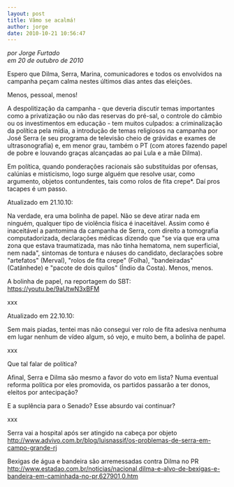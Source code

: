 ```yaml
---
layout: post
title: Vâmo se acalmá!
author: jorge
date: 2010-10-21 10:56:47
---
```

*por Jorge Furtado*\
*em 20 de outubro de 2010*

Espero que Dilma, Serra, Marina, comunicadores e todos os envolvidos na campanha peçam calma nestes últimos dias antes das eleições.

Menos, pessoal, menos!

A despolitização da campanha - que deveria discutir temas importantes como a privatização ou não das reservas do pré-sal, o controle do câmbio ou os investimentos em educação - tem muitos culpados: a criminalização da política pela mídia, a introdução de temas religiosos na campanha por José Serra (e seu programa de televisão cheio de grávidas e exames de ultrasonografia) e, em menor grau, também o PT (com atores fazendo papel de pobre e louvando graças alcançadas ao pai Lula e a mãe Dilma).

Em política, quando ponderações racionais são substituídas por ofensas, calúnias e misticismo, logo surge alguém que resolve usar, como argumento, objetos contundentes, tais como rolos de fita crepe*. Daí pros tacapes é um passo.

Atualizado em 21.10.10:

Na verdade, era uma bolinha de papel. Não se deve atirar nada em ninguém, qualquer tipo de violência física é inaceitável. Assim como é inaceitável a pantomima da campanha de Serra, com direito a tomografia computadorizada, declarações médicas dizendo que "se via que era uma zona que estava traumatizada, mas não tinha hematoma, nem superficial, nem nada", sintomas de tontura e náuses do candidato, declarações sobre "artefatos" (Merval), "rolos de fita crepe" (Folha), "bandeiradas" (Catânhede) e "pacote de dois quilos" (Índio da Costa). Menos, menos.

A bolinha de papel, na reportagem do SBT:\
<https://youtu.be/9aUtwN3xBFM>

[](https://youtu.be/9aUtwN3xBFM)xxx

Atualizado em 22.10.10:

Sem mais piadas, tentei mas não consegui ver rolo de fita adesiva nenhuma em lugar nenhum de vídeo algum, só vejo, e muito bem, a bolinha de papel.

xxx

Que tal falar de política?

Afinal, Serra e Dilma são mesmo a favor do voto em lista? Numa eventual reforma política por eles promovida, os partidos passarão a ter donos, eleitos por antecipação?

E a suplência para o Senado? Esse absurdo vai continuar?

xxx

Serra vai a hospital após ser atingido na cabeça por objeto\
<http://www.advivo.com.br/blog/luisnassif/os-problemas-de-serra-em-campo-grande-rj>

[](http://www.advivo.com.br/blog/luisnassif/os-problemas-de-serra-em-campo-grande-rj)Bexigas de água e bandeira são arremessadas contra Dilma no PR\
<http://www.estadao.com.br/noticias/nacional,dilma-e-alvo-de-bexigas-e-bandeira-em-caminhada-no-pr,627901,0.htm>